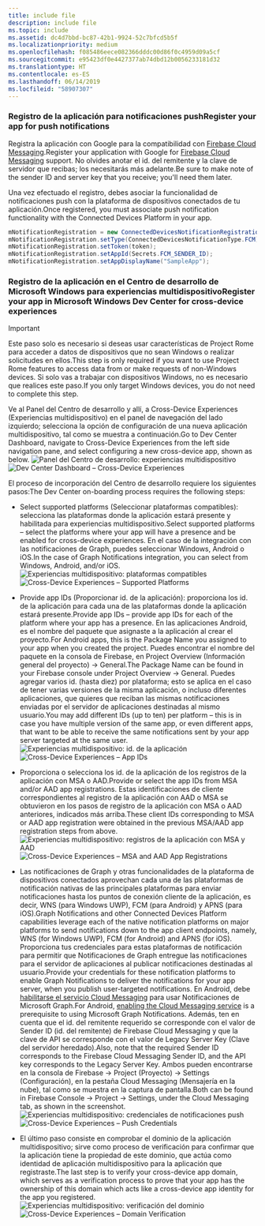 ```yaml
---
title: include file
description: include file
ms.topic: include
ms.assetid: dc4d7bbd-bc87-42b1-9924-52c7bfcd5b5f
ms.localizationpriority: medium
ms.openlocfilehash: f085486eece082366dddc00d86f0c4959d09a5cf
ms.sourcegitcommit: e95423df0e4427377ab74dbd12b0056233181d32
ms.translationtype: HT
ms.contentlocale: es-ES
ms.lasthandoff: 06/14/2019
ms.locfileid: "58907307"
---
```

### <a name="register-your-app-for-push-notifications"></a><span data-ttu-id="2d4de-103">Registro de la aplicación para notificaciones push</span><span class="sxs-lookup"><span data-stu-id="2d4de-103">Register your app for push notifications</span></span>

<span data-ttu-id="2d4de-104">Registra la aplicación con Google para la compatibilidad con [Firebase Cloud Messaging](https://firebase.google.com/docs/cloud-messaging/android/client).</span><span class="sxs-lookup"><span data-stu-id="2d4de-104">Register your application with Google for [Firebase Cloud Messaging](https://firebase.google.com/docs/cloud-messaging/android/client) support.</span></span> <span data-ttu-id="2d4de-105">No olvides anotar el id. del remitente y la clave de servidor que recibas; los necesitarás más adelante.</span><span class="sxs-lookup"><span data-stu-id="2d4de-105">Be sure to make note of the sender ID and server key that you receive; you'll need them later.</span></span>

<span data-ttu-id="2d4de-106">Una vez efectuado el registro, debes asociar la funcionalidad de notificaciones push con la plataforma de dispositivos conectados de tu aplicación.</span><span class="sxs-lookup"><span data-stu-id="2d4de-106">Once registered, you must associate push notification functionality with the Connected Devices Platform in your app.</span></span>

```Java
mNotificationRegistration = new ConnectedDevicesNotificationRegistration();
mNotificationRegistration.setType(ConnectedDevicesNotificationType.FCM);
mNotificationRegistration.setToken(token);
mNotificationRegistration.setAppId(Secrets.FCM_SENDER_ID);
mNotificationRegistration.setAppDisplayName("SampleApp");
```

### <a name="register-your-app-in-microsoft-windows-dev-center-for-cross-device-experiences"></a><span data-ttu-id="2d4de-107">Registro de la aplicación en el Centro de desarrollo de Microsoft Windows para experiencias multidispositivo</span><span class="sxs-lookup"><span data-stu-id="2d4de-107">Register your app in Microsoft Windows Dev Center for cross-device experiences</span></span>

> [!IMPORTANT]
> <span data-ttu-id="2d4de-108">Este paso solo es necesario si deseas usar características de Project Rome para acceder a datos de dispositivos que no sean Windows o realizar solicitudes en ellos.</span><span class="sxs-lookup"><span data-stu-id="2d4de-108">This step is only required if you want to use Project Rome features to access data from or make requests of non-Windows devices.</span></span> <span data-ttu-id="2d4de-109">Si solo vas a trabajar con dispositivos Windows, no es necesario que realices este paso.</span><span class="sxs-lookup"><span data-stu-id="2d4de-109">If you only target Windows devices, you do not need to complete this step.</span></span>

<span data-ttu-id="2d4de-110">Ve al Panel del Centro de desarrollo y allí, a Cross-Device Experiences (Experiencias multidispositivo) en el panel de navegación del lado izquierdo; selecciona la opción de configuración de una nueva aplicación multidispositivo, tal como se muestra a continuación.</span><span class="sxs-lookup"><span data-stu-id="2d4de-110">Go to Dev Center Dashboard, navigate to Cross-Device Experiences from the left side navigation pane, and select configuring a new cross-device app, shown as below.</span></span>
<span data-ttu-id="2d4de-111">![Panel del Centro de desarrollo: experiencias multidispositivo](../../notifications/media/dev_center_portal/dev_center_portal_1_overview.png)</span><span class="sxs-lookup"><span data-stu-id="2d4de-111">![Dev Center Dashboard – Cross-Device Experiences](../../notifications/media/dev_center_portal/dev_center_portal_1_overview.png)</span></span>

<span data-ttu-id="2d4de-112">El proceso de incorporación del Centro de desarrollo requiere los siguientes pasos:</span><span class="sxs-lookup"><span data-stu-id="2d4de-112">The Dev Center on-boarding process requires the following steps:</span></span>
* <span data-ttu-id="2d4de-113">Select supported platforms (Seleccionar plataformas compatibles): selecciona las plataformas donde la aplicación estará presente y habilitada para experiencias multidispositivo.</span><span class="sxs-lookup"><span data-stu-id="2d4de-113">Select supported platforms – select the platforms where your app will have a presence and be enabled for cross-device experiences.</span></span> <span data-ttu-id="2d4de-114">En el caso de la integración con las notificaciones de Graph, puedes seleccionar Windows, Android o iOS.</span><span class="sxs-lookup"><span data-stu-id="2d4de-114">In the case of Graph Notifications integration, you can select from Windows, Android, and/or iOS.</span></span>
<span data-ttu-id="2d4de-115">![Experiencias multidispositivo: plataformas compatibles](../../notifications/media/dev_center_portal/dev_center_portal_2_supported_platforms.png)</span><span class="sxs-lookup"><span data-stu-id="2d4de-115">![Cross-Device Experiences – Supported Platforms](../../notifications/media/dev_center_portal/dev_center_portal_2_supported_platforms.png)</span></span>

* <span data-ttu-id="2d4de-116">Provide app IDs (Proporcionar id. de la aplicación): proporciona los id. de la aplicación para cada una de las plataformas donde la aplicación estará presente.</span><span class="sxs-lookup"><span data-stu-id="2d4de-116">Provide app IDs – provide app IDs for each of the platform where your app has a presence.</span></span> <span data-ttu-id="2d4de-117">En las aplicaciones Android, es el nombre del paquete que asignaste a la aplicación al crear el proyecto.</span><span class="sxs-lookup"><span data-stu-id="2d4de-117">For Android apps, this is the Package Name you assigned to your app when you created the project.</span></span> <span data-ttu-id="2d4de-118">Puedes encontrar el nombre del paquete en la consola de Firebase, en Project Overview (Información general del proyecto) -> General.</span><span class="sxs-lookup"><span data-stu-id="2d4de-118">The Package Name can be found in your Firebase console under Project Overview -> General.</span></span> <span data-ttu-id="2d4de-119">Puedes agregar varios id. (hasta diez) por plataforma; esto se aplica en el caso de tener varias versiones de la misma aplicación, o incluso diferentes aplicaciones, que quieres que reciban las mismas notificaciones enviadas por el servidor de aplicaciones destinadas al mismo usuario.</span><span class="sxs-lookup"><span data-stu-id="2d4de-119">You may add different IDs (up to ten) per platform – this is in case you have multiple version of the same app, or even different apps, that want to be able to receive the same notifications sent by your app server targeted at the same user.</span></span> 
<span data-ttu-id="2d4de-120">![Experiencias multidispositivo: id. de la aplicación](../../notifications/media/dev_center_portal/dev_center_portal_3_app_ids.png)</span><span class="sxs-lookup"><span data-stu-id="2d4de-120">![Cross-Device Experiences – App IDs](../../notifications/media/dev_center_portal/dev_center_portal_3_app_ids.png)</span></span>

* <span data-ttu-id="2d4de-121">Proporciona o selecciona los id. de la aplicación de los registros de la aplicación con MSA o AAD.</span><span class="sxs-lookup"><span data-stu-id="2d4de-121">Provide or select the app IDs from MSA and/or AAD app registrations.</span></span> <span data-ttu-id="2d4de-122">Estas identificaciones de cliente correspondientes al registro de la aplicación con AAD o MSA se obtuvieron en los pasos de registro de la aplicación con MSA o AAD anteriores, indicados más arriba.</span><span class="sxs-lookup"><span data-stu-id="2d4de-122">These client IDs corresponding to MSA or AAD app registration were obtained in the previous MSA/AAD app registration steps from above.</span></span> 
<span data-ttu-id="2d4de-123">![Experiencias multidispositivo: registros de la aplicación con MSA y AAD](../../notifications/media/dev_center_portal/dev_center_portal_4_msa_aad_connections.png)</span><span class="sxs-lookup"><span data-stu-id="2d4de-123">![Cross-Device Experiences – MSA and AAD App Registrations](../../notifications/media/dev_center_portal/dev_center_portal_4_msa_aad_connections.png)</span></span>

* <span data-ttu-id="2d4de-124">Las notificaciones de Graph y otras funcionalidades de la plataforma de dispositivos conectados aprovechan cada una de las plataformas de notificación nativas de las principales plataformas para enviar notificaciones hasta los puntos de conexión cliente de la aplicación, es decir, WNS (para Windows UWP), FCM (para Android) y APNS (para iOS).</span><span class="sxs-lookup"><span data-stu-id="2d4de-124">Graph Notifications and other Connected Devices Platform capabilities leverage each of the native notification platforms on major platforms to send notifications down to the app client endpoints, namely, WNS (for Windows UWP), FCM (for Android) and APNS (for iOS).</span></span> <span data-ttu-id="2d4de-125">Proporciona tus credenciales para estas plataformas de notificación para permitir que Notificaciones de Graph entregue las notificaciones para el servidor de aplicaciones al publicar notificaciones destinadas al usuario.</span><span class="sxs-lookup"><span data-stu-id="2d4de-125">Provide your credentials for these notification platforms to enable Graph Notifications to deliver the notifications for your app server, when you publish user-targeted notifications.</span></span> <span data-ttu-id="2d4de-126">En Android, debe [habilitarse el servicio Cloud Messaging](https://firebase.google.com/docs/cloud-messaging/android/client) para usar Notificaciones de Microsoft Graph.</span><span class="sxs-lookup"><span data-stu-id="2d4de-126">For Android, [enabling the Cloud Messaging service](https://firebase.google.com/docs/cloud-messaging/android/client) is a prerequisite to using Microsoft Graph Notifications.</span></span> <span data-ttu-id="2d4de-127">Además, ten en cuenta que el id. del remitente requerido se corresponde con el valor de Sender ID (id. del remitente) de Firebase Cloud Messaging y que la clave de API se corresponde con el valor de Legacy Server Key (Clave del servidor heredado).</span><span class="sxs-lookup"><span data-stu-id="2d4de-127">Also, note that the required Sender ID corresponds to the Firebase Cloud Messaging Sender ID, and the API key corresponds to the Legacy Server Key.</span></span> <span data-ttu-id="2d4de-128">Ambos pueden encontrarse en la consola de Firebase -> Project (Proyecto) -> Settings (Configuración), en la pestaña Cloud Messaging (Mensajería en la nube), tal como se muestra en la captura de pantalla.</span><span class="sxs-lookup"><span data-stu-id="2d4de-128">Both can be found in Firebase Console -> Project -> Settings, under the Cloud Messaging tab, as shown in the screenshot.</span></span>
<span data-ttu-id="2d4de-129">![Experiencias multidispositivo: credenciales de notificaciones push](../../notifications/media/dev_center_portal/dev_center_portal_5_push_credentials.png)</span><span class="sxs-lookup"><span data-stu-id="2d4de-129">![Cross-Device Experiences – Push Credentials](../../notifications/media/dev_center_portal/dev_center_portal_5_push_credentials.png)</span></span>

* <span data-ttu-id="2d4de-130">El último paso consiste en comprobar el dominio de la aplicación multidispositivo; sirve como proceso de verificación para confirmar que la aplicación tiene la propiedad de este dominio, que actúa como identidad de aplicación multidispositivo para la aplicación que registraste.</span><span class="sxs-lookup"><span data-stu-id="2d4de-130">The last step is to verify your cross-device app domain, which serves as a verification process to prove that your app has the ownership of this domain which acts like a cross-device app identity for the app you registered.</span></span>
<span data-ttu-id="2d4de-131">![Experiencias multidispositivo: verificación del dominio](../../notifications/media/dev_center_portal/dev_center_portal_6_domain_verification.png)</span><span class="sxs-lookup"><span data-stu-id="2d4de-131">![Cross-Device Experiences – Domain Verification](../../notifications/media/dev_center_portal/dev_center_portal_6_domain_verification.png)</span></span>
